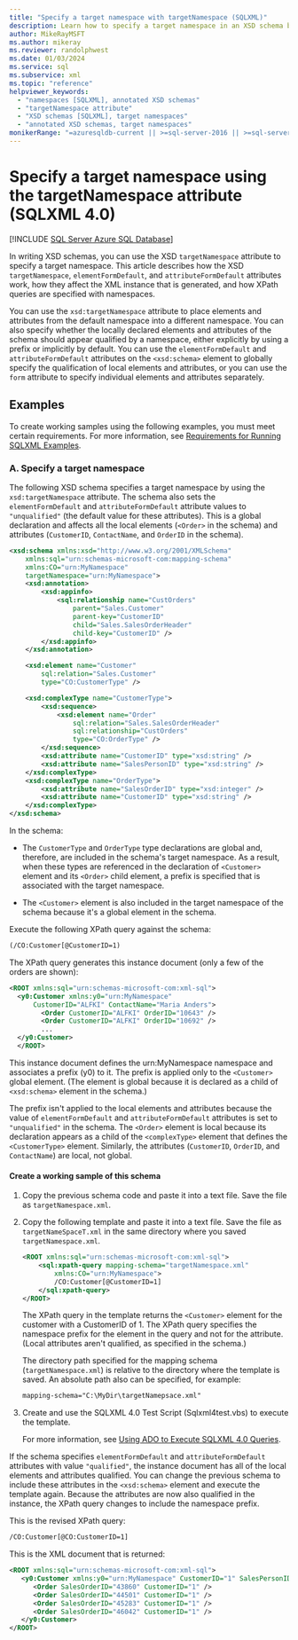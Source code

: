 ```yaml
---
title: "Specify a target namespace with targetNamespace (SQLXML)"
description: Learn how to specify a target namespace in an XSD schema by using the targetNamespace attribute in SQLXML 4.0.
author: MikeRayMSFT
ms.author: mikeray
ms.reviewer: randolphwest
ms.date: 01/03/2024
ms.service: sql
ms.subservice: xml
ms.topic: "reference"
helpviewer_keywords:
  - "namespaces [SQLXML], annotated XSD schemas"
  - "targetNamespace attribute"
  - "XSD schemas [SQLXML], target namespaces"
  - "annotated XSD schemas, target namespaces"
monikerRange: "=azuresqldb-current || >=sql-server-2016 || >=sql-server-linux-2017 || =azuresqldb-mi-current"
---
```

# Specify a target namespace using the targetNamespace attribute (SQLXML 4.0)

[!INCLUDE [SQL Server Azure SQL Database](../../includes/applies-to-version/sql-asdb.md)]

In writing XSD schemas, you can use the XSD `targetNamespace` attribute to specify a target namespace. This article describes how the XSD `targetNamespace`, `elementFormDefault`, and `attributeFormDefault` attributes work, how they affect the XML instance that is generated, and how XPath queries are specified with namespaces.

You can use the `xsd:targetNamespace` attribute to place elements and attributes from the default namespace into a different namespace. You can also specify whether the locally declared elements and attributes of the schema should appear qualified by a namespace, either explicitly by using a prefix or implicitly by default. You can use the `elementFormDefault` and `attributeFormDefault` attributes on the `<xsd:schema>` element to globally specify the qualification of local elements and attributes, or you can use the `form` attribute to specify individual elements and attributes separately.

## Examples

To create working samples using the following examples, you must meet certain requirements. For more information, see [Requirements for Running SQLXML Examples](../sqlxml/requirements-for-running-sqlxml-examples.md).

### A. Specify a target namespace

The following XSD schema specifies a target namespace by using the `xsd:targetNamespace` attribute. The schema also sets the `elementFormDefault` and `attributeFormDefault` attribute values to `"unqualified"` (the default value for these attributes). This is a global declaration and affects all the local elements (`<Order>` in the schema) and attributes (`CustomerID`, `ContactName`, and `OrderID` in the schema).

```xml
<xsd:schema xmlns:xsd="http://www.w3.org/2001/XMLSchema"
    xmlns:sql="urn:schemas-microsoft-com:mapping-schema"
    xmlns:CO="urn:MyNamespace"
    targetNamespace="urn:MyNamespace">
    <xsd:annotation>
        <xsd:appinfo>
            <sql:relationship name="CustOrders"
                parent="Sales.Customer"
                parent-key="CustomerID"
                child="Sales.SalesOrderHeader"
                child-key="CustomerID" />
        </xsd:appinfo>
    </xsd:annotation>

    <xsd:element name="Customer"
        sql:relation="Sales.Customer"
        type="CO:CustomerType" />

    <xsd:complexType name="CustomerType">
        <xsd:sequence>
            <xsd:element name="Order"
                sql:relation="Sales.SalesOrderHeader"
                sql:relationship="CustOrders"
                type="CO:OrderType" />
        </xsd:sequence>
        <xsd:attribute name="CustomerID" type="xsd:string" />
        <xsd:attribute name="SalesPersonID" type="xsd:string" />
    </xsd:complexType>
    <xsd:complexType name="OrderType">
        <xsd:attribute name="SalesOrderID" type="xsd:integer" />
        <xsd:attribute name="CustomerID" type="xsd:string" />
    </xsd:complexType>
</xsd:schema>
```

In the schema:

- The `CustomerType` and `OrderType` type declarations are global and, therefore, are included in the schema's target namespace. As a result, when these types are referenced in the declaration of `<Customer>` element and its `<Order>` child element, a prefix is specified that is associated with the target namespace.

- The `<Customer>` element is also included in the target namespace of the schema because it's a global element in the schema.

Execute the following XPath query against the schema:

```xml
(/CO:Customer[@CustomerID=1)
```

The XPath query generates this instance document (only a few of the orders are shown):

```xml
<ROOT xmlns:sql="urn:schemas-microsoft-com:xml-sql">
  <y0:Customer xmlns:y0="urn:MyNamespace"
      CustomerID="ALFKI" ContactName="Maria Anders">
        <Order CustomerID="ALFKI" OrderID="10643" />
        <Order CustomerID="ALFKI" OrderID="10692" />
        ...
  </y0:Customer>
  </ROOT>
```

This instance document defines the urn:MyNamespace namespace and associates a prefix (y0) to it. The prefix is applied only to the `<Customer>` global element. (The element is global because it is declared as a child of `<xsd:schema>` element in the schema.)

The prefix isn't applied to the local elements and attributes because the value of `elementFormDefault` and `attributeFormDefault` attributes is set to `"unqualified"` in the schema. The `<Order>` element is local because its declaration appears as a child of the `<complexType>` element that defines the `<CustomerType>` element. Similarly, the attributes (`CustomerID`, `OrderID`, and `ContactName`) are local, not global.

#### Create a working sample of this schema

1. Copy the previous schema code and paste it into a text file. Save the file as `targetNamespace.xml`.

1. Copy the following template and paste it into a text file. Save the file as `targetNameSpaceT.xml` in the same directory where you saved `targetNamespace.xml`.

   ```xml
   <ROOT xmlns:sql="urn:schemas-microsoft-com:xml-sql">
       <sql:xpath-query mapping-schema="targetNamespace.xml"
           xmlns:CO="urn:MyNamespace">
           /CO:Customer[@CustomerID=1]
       </sql:xpath-query>
   </ROOT>
   ```

   The XPath query in the template returns the `<Customer>` element for the customer with a CustomerID of 1. The XPath query specifies the namespace prefix for the element in the query and not for the attribute. (Local attributes aren't qualified, as specified in the schema.)

   The directory path specified for the mapping schema (`targetNamespace.xml`) is relative to the directory where the template is saved. An absolute path also can be specified, for example:

   ```xml
   mapping-schema="C:\MyDir\targetNamepsace.xml"
   ```

1. Create and use the SQLXML 4.0 Test Script (Sqlxml4test.vbs) to execute the template.

   For more information, see [Using ADO to Execute SQLXML 4.0 Queries](../sqlxml/using-ado-to-execute-sqlxml-4-0-queries.md).

If the schema specifies `elementFormDefault` and `attributeFormDefault` attributes with value `"qualified"`, the instance document has all of the local elements and attributes qualified. You can change the previous schema to include these attributes in the `<xsd:schema>` element and execute the template again. Because the attributes are now also qualified in the instance, the XPath query changes to include the namespace prefix.

This is the revised XPath query:

```xml
/CO:Customer[@CO:CustomerID=1]
```

This is the XML document that is returned:

```xml
<ROOT xmlns:sql="urn:schemas-microsoft-com:xml-sql">
   <y0:Customer xmlns:y0="urn:MyNamespace" CustomerID="1" SalesPersonID="280">
      <Order SalesOrderID="43860" CustomerID="1" />
      <Order SalesOrderID="44501" CustomerID="1" />
      <Order SalesOrderID="45283" CustomerID="1" />
      <Order SalesOrderID="46042" CustomerID="1" />
   </y0:Customer>
</ROOT>
```
